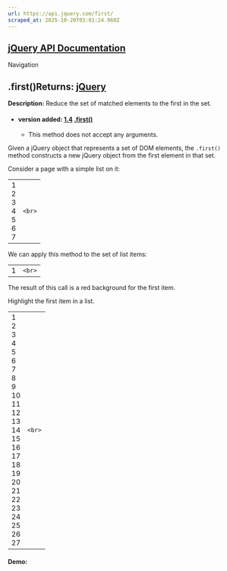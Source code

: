 ```yaml
---
url: https://api.jquery.com/first/
scraped_at: 2025-10-20T03:01:24.960Z
---
```


## [jQuery API Documentation](https://jquery.com/ "jQuery API Documentation")

Navigation

## .first()Returns: [jQuery](http://api.jquery.com/Types/\#jQuery)

**Description:** Reduce the set of matched elements to the first in the set.

- #### version added: [1.4](https://api.jquery.com/category/version/1.4/) [.first()](https://api.jquery.com/first/\#first)

  - This method does not accept any arguments.

Given a jQuery object that represents a set of DOM elements, the `.first()` method constructs a new jQuery object from the first element in that set.

Consider a page with a simple list on it:

|     |     |
| --- | --- |
| 1<br>2<br>3<br>4<br>5<br>6<br>7 | ```<br>``` |

We can apply this method to the set of list items:

|     |     |
| --- | --- |
| 1 | ```<br>``` |

The result of this call is a red background for the first item.

Highlight the first item in a list.

|     |     |
| --- | --- |
| 1<br>2<br>3<br>4<br>5<br>6<br>7<br>8<br>9<br>10<br>11<br>12<br>13<br>14<br>15<br>16<br>17<br>18<br>19<br>20<br>21<br>22<br>23<br>24<br>25<br>26<br>27 | ```<br>``` |

#### Demo: